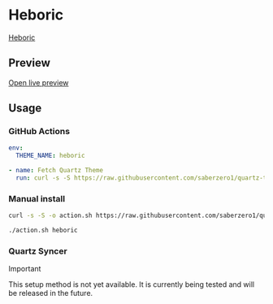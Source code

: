 # Heboric

[Heboric](https://github.com/nhrrs)

## Preview

[Open live preview](https://quartz-themes.github.io/heboric/)

## Usage

### GitHub Actions

```yaml
env:
  THEME_NAME: heboric
```

```yaml
- name: Fetch Quartz Theme
  run: curl -s -S https://raw.githubusercontent.com/saberzero1/quartz-themes/master/action.sh | bash -s -- $THEME_NAME
```

### Manual install

```bash
curl -s -S -o action.sh https://raw.githubusercontent.com/saberzero1/quartz-themes/master/action.sh

./action.sh heboric
```

### Quartz Syncer

> [!IMPORTANT]
> This setup method is not yet available. It is currently being tested and will be released in the future.
